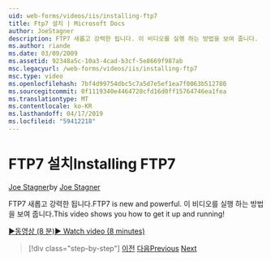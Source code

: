 ```yaml
---
uid: web-forms/videos/iis/installing-ftp7
title: Ftp7 설치 | Microsoft Docs
author: JoeStagner
description: FTP7 새롭고 강력한 됩니다. 이 비디오를 실행 하는 방법을 보여 줍니다.
ms.author: riande
ms.date: 03/09/2009
ms.assetid: 92348a5c-10a3-4cad-b3cf-5e8669f987ab
msc.legacyurl: /web-forms/videos/iis/installing-ftp7
msc.type: video
ms.openlocfilehash: 7bf4d99754dbc5c7a5d7e5ef1ea7f0063b512780
ms.sourcegitcommit: 0f1119340e4464720cfd16d0ff15764746ea1fea
ms.translationtype: MT
ms.contentlocale: ko-KR
ms.lasthandoff: 04/17/2019
ms.locfileid: "59412218"
---
```

# <a name="installing-ftp7"></a><span data-ttu-id="3baca-104">FTP7 설치</span><span class="sxs-lookup"><span data-stu-id="3baca-104">Installing FTP7</span></span>

<span data-ttu-id="3baca-105">[Joe Stagner](https://github.com/JoeStagner)</span><span class="sxs-lookup"><span data-stu-id="3baca-105">by [Joe Stagner](https://github.com/JoeStagner)</span></span>

<span data-ttu-id="3baca-106">FTP7 새롭고 강력한 됩니다.</span><span class="sxs-lookup"><span data-stu-id="3baca-106">FTP7 is new and powerful.</span></span> <span data-ttu-id="3baca-107">이 비디오를 실행 하는 방법을 보여 줍니다.</span><span class="sxs-lookup"><span data-stu-id="3baca-107">This video shows you how to get it up and running!</span></span>

[<span data-ttu-id="3baca-108">&#9654;동영상 (8 분)</span><span class="sxs-lookup"><span data-stu-id="3baca-108">&#9654; Watch video (8 minutes)</span></span>](https://channel9.msdn.com/Blogs/ASP-NET-Site-Videos/installing-ftp7)

> [!div class="step-by-step"]
> <span data-ttu-id="3baca-109">[이전](creating-a-site-with-iis7-manager.md)
> [다음](bit-rate-throttling.md)</span><span class="sxs-lookup"><span data-stu-id="3baca-109">[Previous](creating-a-site-with-iis7-manager.md)
[Next](bit-rate-throttling.md)</span></span>
